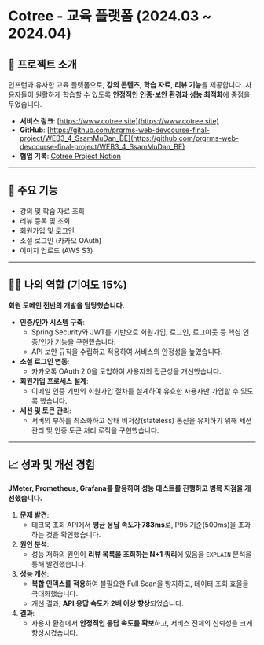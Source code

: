 # Cotree - 교육 플랫폼 (2024.03 ~ 2024.04)

## 🌳 프로젝트 소개
인프런과 유사한 교육 플랫폼으로, **강의 콘텐츠**, **학습 자료**, **리뷰 기능**을 제공합니다.
사용자들이 원활하게 학습할 수 있도록 **안정적인 인증·보안 환경과 성능 최적화**에 중점을 두었습니다.

- **서비스 링크**: [https://www.cotree.site](https://www.cotree.site)
- **GitHub**: [https://github.com/prgrms-web-devcourse-final-project/WEB3_4_SsamMuDan_BE](https://github.com/prgrms-web-devcourse-final-project/WEB3_4_SsamMuDan_BE)
- **협업 기록**: [Cotree Project Notion](https://witty-wedelia-088.notion.site/Cotree-Project-1d873f8767a280f9afb0fbee49d83ed4)

---

## 🚀 주요 기능
- 강의 및 학습 자료 조회
- 리뷰 등록 및 조회
- 회원가입 및 로그인
- 소셜 로그인 (카카오 OAuth)
- 이미지 업로드 (AWS S3)

---

## 🙋‍♂️ 나의 역할 (기여도 15%)
**회원 도메인 전반의 개발을 담당했습니다.**

- **인증/인가 시스템 구축**:
  - Spring Security와 JWT를 기반으로 회원가입, 로그인, 로그아웃 등 핵심 인증/인가 기능을 구현했습니다.
  - API 보안 규칙을 수립하고 적용하여 서비스의 안정성을 높였습니다.
- **소셜 로그인 연동**:
  - 카카오톡 OAuth 2.0을 도입하여 사용자의 접근성을 개선했습니다.
- **회원가입 프로세스 설계**:
  - 이메일 인증 기반의 회원가입 절차를 설계하여 유효한 사용자만 가입할 수 있도록 했습니다.
- **세션 및 토큰 관리**:
  - 서버의 부하를 최소화하고 상태 비저장(stateless) 통신을 유지하기 위해 세션 관리 및 인증 토큰 처리 로직을 구현했습니다.

---

## 📈 성과 및 개선 경험
**JMeter, Prometheus, Grafana를 활용하여 성능 테스트를 진행하고 병목 지점을 개선했습니다.**

1. **문제 발견**:
   - 테크북 조회 API에서 **평균 응답 속도가 783ms**로, P95 기준(500ms)을 초과하는 것을 확인했습니다.
2. **원인 분석**:
   - 성능 저하의 원인이 **리뷰 목록을 조회하는 N+1 쿼리**에 있음을 `EXPLAIN` 분석을 통해 발견했습니다.
3. **성능 개선**:
   - **복합 인덱스를 적용**하여 불필요한 Full Scan을 방지하고, 데이터 조회 효율을 극대화했습니다.
   - 개선 결과, **API 응답 속도가 2배 이상 향상**되었습니다.
4. **결과**:
   - 사용자 환경에서 **안정적인 응답 속도를 확보**하고, 서비스 전체의 신뢰성을 크게 향상시켰습니다.